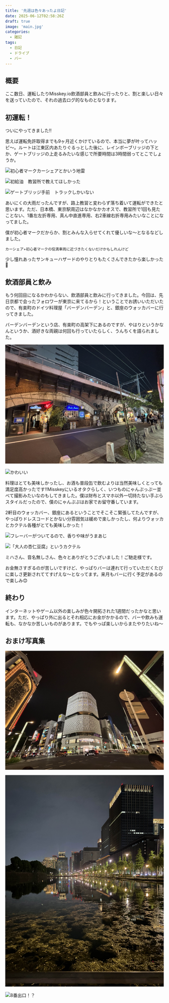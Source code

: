 ```yaml
---
title: '先週は色々あったよ日記'
date: 2025-06-12T02:58:26Z
draft: true
image: 'main.jpg'
categories:
  - 雑記
tags:
  - 日記
  - ドライブ
  - バー
---
```


## 概要
ここ数日、運転したりMisskey.io飲酒部員と飲みに行ったりと、割と楽しい日々を送っていたので、それの過去ログ的なものとなります。

## 初運転！
ついにやってきました‼️

思えば運転免許取得までも9ヶ月近くかけているので、本当に夢が叶ってハッピ〜。ルートは江東区内あたりぐるっとした後に、レインボーブリッジの下とか、ゲートブリッジの上走るみたいな感じで所要時間は3時間弱ってとこでしょうか。

![初心者マークカーシェアとかいう地雷](IMG_7529.jpg)

![初給油　教習所で教えてほしかった](IMG_7531.jpg)

![ゲートブリッジ手前　トラックしかいない](IMG_7533.jpg)

あいにくの大雨だったんですが、路上教習と変わらず落ち着いて運転ができたと思います。ただ、日本橋、東京駅周辺はなかなかカオスで、教習所で1回も見たことない、1番左左折専用、真ん中直進専用、右2車線右折専用みたいなことになってました。

僕が初心者マークだからか、割とみんな入らせてくれて優しいな〜となるなどしました。 

<small>カーシェア+初心者マークの役満車両に近づきたくないだけかもしれんけど</small>

少し憧れあったサンキューハザードのやりとりもたくさんできたから楽しかった🤩

## 飲酒部員と飲み

もう何回目になるかわからない、飲酒部員と飲みに行ってきました。今回は、先日京都で会ったフォロワーが東京に来てるから！ということでお誘いいただいたので、有楽町のドイツ料理屋「バーデンバーデン」と、銀座のウォッカバーに行ってきました。

バーデンバーデンという店、有楽町の高架下にあるのですが、やはりというかなんというか、酒好きな両親は何回も行っていたらしく、うんちくを語られました。

![バーデンバーデン](main.jpg)

![かわいい](IMG_7579.jpg)

料理はとても美味しかったし、お酒も普段缶で飲むよりは当然美味しくとっても満足度高かったです‼️Misskeyにいるオタクらしく、いつものにゃんぷっぷー並べて撮影みたいなのもしてきました。僕は財布とスマホ以外一切持たない手ぶらスタイルだったので、僕のにゃんぷぷはお家でお留守番しています。

2軒目のウォッカバー、銀座にあるということでそこそこ緊張してたんですが、やっぱりドレスコードとかない分雰囲気は緩めで楽しかったし、何よりウォッカとカクテル各種がとても美味しかった！

![フレーバーがついてるので、香りや味がうまあじ](IMG_7584.jpg)

![「大人の杏仁豆腐」というカクテル](1.jpg)

ミハさん、音名無しさん、色々とありがとうございました！ご馳走様です。

お金無さすぎるのが苦しいですけど、やっぱりバーは連れて行っていただくたびに楽しさ更新されててすげえな〜となってます。来月もバーに行く予定があるので楽しみ😊

## 終わり
インターネットやゲーム以外の楽しみが色々開拓された1週間だったかなと思います。ただ、やっぱり外に出るとそれ相応にお金がかかるので、バーや飲みも運転も、なかなか苦しいものがあります。でもやっぱ楽しいからまたやりたいね〜

## おまけ写真集

![銀座はすっげえぞ～](IMG_7583.jpg)

![お堀、とても良い](IMG_7588.jpg)

![8番出口！？](IMG_7590.jpg)